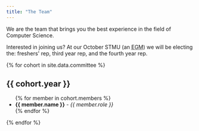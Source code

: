 ```yaml
---
title: "The Team"
---
```


We are the team that brings you the best experience in the field of Computer Science.

Interested in joining us? At our October STMU (an <abbr title="Extraordinary General Meeting">EGM</abbr>) we will be electing the:
freshers' rep, third year rep, and the fourth year rep.


{% for cohort in site.data.committee %}
## {{ cohort.year }}

<ul>
	{% for member in cohort.members %}
		<li>
			<strong>{{ member.name }}</strong> - <em>{{ member.role }}</em>
		</li>
	{% endfor %}
</ul>
{% endfor %}
